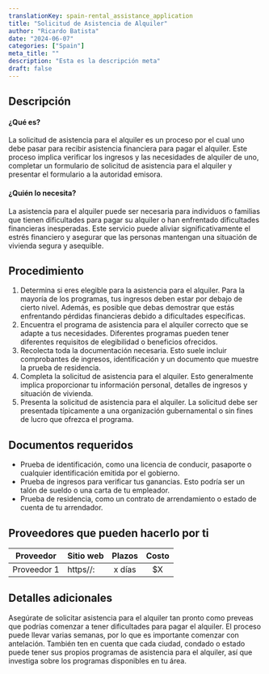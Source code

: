 ```yaml
---
translationKey: spain-rental_assistance_application
title: "Solicitud de Asistencia de Alquiler"
author: "Ricardo Batista"
date: "2024-06-07"
categories: ["Spain"]
meta_title: ""
description: "Esta es la descripción meta"
draft: false
---
```


## Descripción
#### ¿Qué es?
La solicitud de asistencia para el alquiler es un proceso por el cual uno debe pasar para recibir asistencia financiera para pagar el alquiler. Este proceso implica verificar los ingresos y las necesidades de alquiler de uno, completar un formulario de solicitud de asistencia para el alquiler y presentar el formulario a la autoridad emisora.

#### ¿Quién lo necesita?
La asistencia para el alquiler puede ser necesaria para individuos o familias que tienen dificultades para pagar su alquiler o han enfrentado dificultades financieras inesperadas. Este servicio puede aliviar significativamente el estrés financiero y asegurar que las personas mantengan una situación de vivienda segura y asequible.

## Procedimiento
1. Determina si eres elegible para la asistencia para el alquiler. Para la mayoría de los programas, tus ingresos deben estar por debajo de cierto nivel. Además, es posible que debas demostrar que estás enfrentando pérdidas financieras debido a dificultades específicas.
2. Encuentra el programa de asistencia para el alquiler correcto que se adapte a tus necesidades. Diferentes programas pueden tener diferentes requisitos de elegibilidad o beneficios ofrecidos.
3. Recolecta toda la documentación necesaria. Esto suele incluir comprobantes de ingresos, identificación y un documento que muestre la prueba de residencia.
4. Completa la solicitud de asistencia para el alquiler. Esto generalmente implica proporcionar tu información personal, detalles de ingresos y situación de vivienda.
5. Presenta la solicitud de asistencia para el alquiler. La solicitud debe ser presentada típicamente a una organización gubernamental o sin fines de lucro que ofrezca el programa.

## Documentos requeridos
- Prueba de identificación, como una licencia de conducir, pasaporte o cualquier identificación emitida por el gobierno.
- Prueba de ingresos para verificar tus ganancias. Esto podría ser un talón de sueldo o una carta de tu empleador.
- Prueba de residencia, como un contrato de arrendamiento o estado de cuenta de tu arrendador.

## Proveedores que pueden hacerlo por ti

| Proveedor        |     Sitio web     |     Plazos    |       Costo      |
| --------------- | --------------- |  :-------------: | :-------------: |
| Proveedor 1      |  https//:       |      x días      |        $X       |

## Detalles adicionales
Asegúrate de solicitar asistencia para el alquiler tan pronto como preveas que podrías comenzar a tener dificultades para pagar el alquiler. El proceso puede llevar varias semanas, por lo que es importante comenzar con antelación. También ten en cuenta que cada ciudad, condado o estado puede tener sus propios programas de asistencia para el alquiler, así que investiga sobre los programas disponibles en tu área.